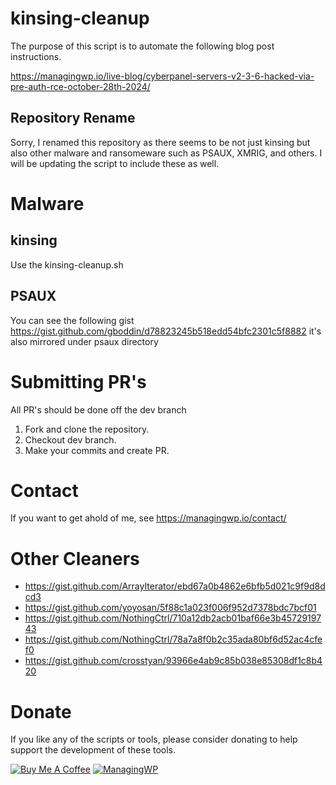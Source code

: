 # kinsing-cleanup
The purpose of this script is to automate the following blog post instructions.

https://managingwp.io/live-blog/cyberpanel-servers-v2-3-6-hacked-via-pre-auth-rce-october-28th-2024/

## Repository Rename
Sorry, I renamed this repository as there seems to be not just kinsing but also other malware and ransomeware such as PSAUX, XMRIG, and others. I will be updating the script to include these as well.

# Malware
## kinsing
Use the kinsing-cleanup.sh
## PSAUX
You can see the following gist https://gist.github.com/gboddin/d78823245b518edd54bfc2301c5f8882 it's also mirrored under psaux directory

# Submitting PR's
All PR's should be done off the dev branch

1. Fork and clone the repository.
1. Checkout dev branch.
1. Make your commits and create PR.

# Contact
If you want to get ahold of me, see https://managingwp.io/contact/

# Other Cleaners
* https://gist.github.com/ArrayIterator/ebd67a0b4862e6bfb5d021c9f9d8dcd3
* https://gist.github.com/yoyosan/5f88c1a023f006f952d7378bdc7bcf01
* https://gist.github.com/NothingCtrl/710a12db2acb01baf66e3b4572919743
* https://gist.github.com/NothingCtrl/78a7a8f0b2c35ada80bf6d52ac4cfef0
* https://gist.github.com/crosstyan/93966e4ab9c85b038e85308df1c8b420

# Donate
If you like any of the scripts or tools, please consider donating to help support the development of these tools.

[![Buy Me A Coffee](https://www.buymeacoffee.com/assets/img/custom_images/orange_img.png)](https://ko-fi.com/jordantrask)
[![ManagingWP](https://i.imgur.com/x5SjITX.png)](https://managingwp.io/sponsor)

